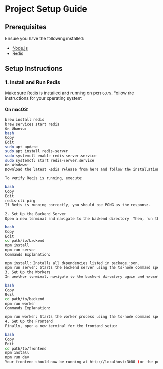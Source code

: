 # Project Setup Guide

## Prerequisites

Ensure you have the following installed:

- [Node.js](https://nodejs.org/)
- [Redis](https://redis.io/)

## Setup Instructions

### 1. Install and Run Redis

Make sure Redis is installed and running on port `6379`. Follow the instructions for your operating system:

#### On macOS:

```bash
brew install redis
brew services start redis
On Ubuntu:
bash
Copy
Edit
sudo apt update
sudo apt install redis-server
sudo systemctl enable redis-server.service
sudo systemctl start redis-server.service
On Windows:
Download the latest Redis release from here and follow the installation instructions.

To verify Redis is running, execute:

bash
Copy
Edit
redis-cli ping
If Redis is running correctly, you should see PONG as the response.

2. Set Up the Backend Server
Open a new terminal and navigate to the backend directory. Then, run the following commands:

bash
Copy
Edit
cd path/to/backend
npm install
npm run server
Commands Explanation:

npm install: Installs all dependencies listed in package.json.
npm run server: Starts the backend server using the ts-node command specified in scripts of package.json.
3. Set Up the Workers
In another terminal, navigate to the backend directory again and execute:

bash
Copy
Edit
cd path/to/backend
npm run worker
Commands Explanation:

npm run worker: Starts the worker process using the ts-node command specified in scripts of package.json.
4. Set Up the Frontend
Finally, open a new terminal for the frontend setup:

bash
Copy
Edit
cd path/to/frontend
npm install
npm run dev
Your frontend should now be running at http://localhost:3000 (or the port specified in your project settings).

```
